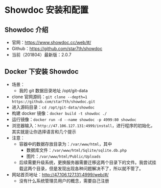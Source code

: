 # Showdoc 安装和配置

## Showdoc 介绍

- 官网：<https://www.showdoc.cc/web/#/>
- Github：<https://github.com/star7th/showdoc>
- 当前（201804）最新版：2.0.7

## Docker 下安装 Showdoc

- 场景：
	- 我的 git 数据目录地址 /opt/git-data
- clone 官网源码：`git clone --depth=1 https://github.com/star7th/showdoc.git`
- 进入源码目录：`cd /opt/git-data/showdoc`
- 构建 docker 镜像：`docker build -t showdoc ./`
- 运行镜像：`docker run -d --name showdoc -p 4999:80 showdoc`
- 浏览器输入：`http://47.106.127.131:4999/install`，进行程序的初始化，其实就是让你选择语言和几个提示
- 注意：
	- 容器中的数据存放目录为：`/var/www/html`，其中
		- 数据库文件：`/var/www/html/Sqlite/sqlite.db.php`
		- 图片：`/var/www/html/Public/Uploads`
	- 后续需要升级系统，更换服务器需要迁移这两个目录下的文件。我尝试挂载这两个目录，但是发现出现各种问题解决不了，所以就不管了。
- 网站首页地址：<http://47.106.127.131:4999/web/#/>
	- 没有什么系统管理员用户的概念，需要自己注册